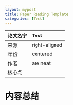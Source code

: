 ```yaml
---
layout: mypost
title: Paper Reading Template
categories: [Test]
---
```


| 论文名字  |    Test       |
| :-----    | :-----       |
| 来源      | right-aligned |
| 年份      |   centered    |
| 作者      |   are neat    |
| 核心点    |               |

# 内容总结